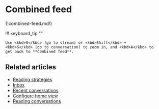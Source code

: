 # Combined feed

{!combined-feed.md!}

!!! keyboard_tip ""

    Use <kbd>S</kbd> (go to stream) or <kbd>Shift</kbd> +
    <kbd>S</kbd> (go to conversation) to zoom in, and <kbd>A</kbd> to
    get back to **Combined feed**.


## Related articles
* [Reading strategies](/help/reading-strategies)
* [Inbox](/help/inbox)
* [Recent conversations](/help/recent-conversations)
* [Configure home view](/help/configure-home-view)
* [Reading conversations](/help/reading-conversations)
